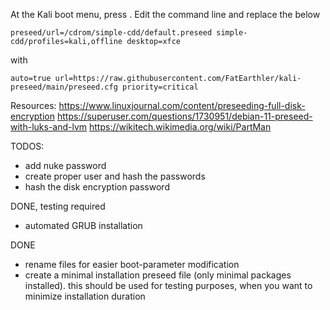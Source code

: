 At the Kali boot menu, press <tab>.
Edit the command line and replace the below

	preseed/url=/cdrom/simple-cdd/default.preseed simple-cdd/profiles=kali,offline desktop=xfce
	
with

	auto=true url=https://raw.githubusercontent.com/FatEarthler/kali-preseed/main/preseed.cfg priority=critical


Resources:
https://www.linuxjournal.com/content/preseeding-full-disk-encryption
https://superuser.com/questions/1730951/debian-11-preseed-with-luks-and-lvm
https://wikitech.wikimedia.org/wiki/PartMan



TODOS:
- add nuke password
- create proper user and hash the passwords
- hash the disk encryption password
 
DONE, testing required
- automated GRUB installation

DONE
- rename files for easier boot-parameter modification
- create a minimal installation preseed file (only minimal packages installed). this should be used for testing purposes, when you want to minimize installation duration

